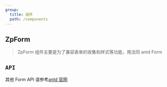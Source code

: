 ```yaml
---
group:
  title: 组件
  path: /components
---
```


## ZpForm

> ZpForm 组件主要是为了兼容表单的收集和样式等功能，用法同 antd Form

## `API`

其他 Form API 请参考[antd 官网](https://ant.design/components/form-cn/)
